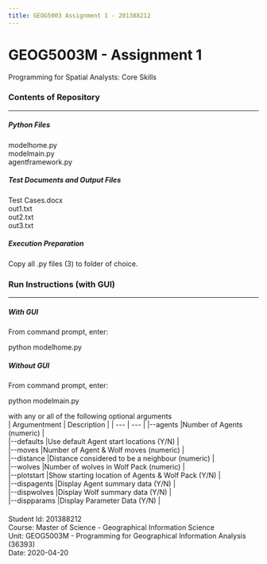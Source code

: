 ```yaml
---
title: GEOG5003 Assignment 1 - 201388212
---
```


# GEOG5003M - Assignment 1

Programming for Spatial Analysts: Core Skills



### Contents of Repository
------------------
##### Python Files
modelhome.py  
modelmain.py  
agentframework.py  
  
##### Test Documents and Output Files    
Test Cases.docx  
out1.txt  
out2.txt  
out3.txt  

##### Execution Preparation
Copy all .py files (3) to folder of choice.


### Run Instructions (with GUI)
----------------  
##### With GUI
From command prompt, enter:

python modelhome.py

##### Without GUI
From command prompt, enter:

python modelmain.py  

with any or all of the following optional arguments  
| Argumentment | Description |
| --- | --- |
|--agents |Number of Agents (numeric) |  
|--defaults |Use default Agent start locations (Y/N) |  
|--moves |Number of Agent & Wolf moves (numeric) |  
|--distance |Distance considered to be a neighbour (numeric) |  
|--wolves |Number of wolves in Wolf Pack (numeric) |  
|--plotstart |Show starting location of Agents & Wolf Pack (Y/N) |  
|--dispagents |Display Agent summary data (Y/N) |  
|--dispwolves |Display Wolf summary data (Y/N) |  
|--dispparams |Display Parameter Data (Y/N) |  



####  
Student Id: 201388212  
Course: Master of Science - Geographical Information Science  
Unit: GEOG5003M - Programming for Geographical Information Analysis (36393)  
Date: 2020-04-20  
